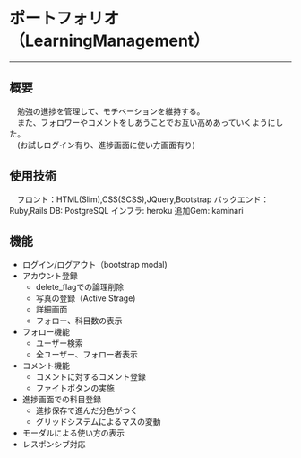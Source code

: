 # ポートフォリオ　（LearningManagement）
___
## 概要
　勉強の進捗を管理して、モチベーションを維持する。  
　また、フォロワーやコメントをしあうことでお互い高めあっていくようにした。    
　(お試しログイン有り、進捗画面に使い方画面有り)

## 使用技術
　フロント：HTML(Slim),CSS(SCSS),JQuery,Bootstrap
  バックエンド：Ruby,Rails
  DB: PostgreSQL
  インフラ: heroku
  追加Gem: kaminari

## 機能
 - ログイン/ログアウト（bootstrap modal)
 - アカウント登録
    - delete_flagでの論理削除
    - 写真の登録（Active Strage)
    - 詳細画面
    - フォロー、科目数の表示
 - フォロー機能
    - ユーザー検索
    - 全ユーザー、フォロー者表示
 - コメント機能
    - コメントに対するコメント登録
    - ファイトボタンの実施
 - 進捗画面での科目登録
    - 進捗保存で進んだ分色がつく
    - グリッドシステムによるマスの変動
 - モーダルによる使い方の表示
 - レスポンシブ対応